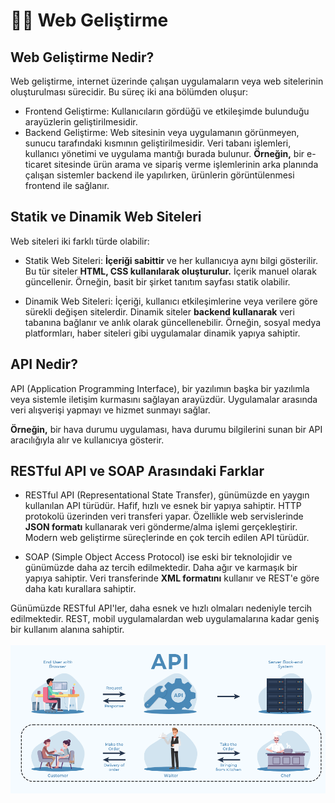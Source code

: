 # 🏄‍♀️ Web Geliştirme

## Web Geliştirme Nedir?
Web geliştirme, internet üzerinde çalışan uygulamaların veya web sitelerinin oluşturulması sürecidir. Bu süreç iki ana bölümden oluşur:

- Frontend Geliştirme: Kullanıcıların gördüğü ve etkileşimde bulunduğu arayüzlerin geliştirilmesidir.
- Backend Geliştirme: Web sitesinin veya uygulamanın görünmeyen, sunucu tarafındaki kısmının geliştirilmesidir. Veri tabanı işlemleri, kullanıcı yönetimi ve uygulama mantığı burada bulunur.
**Örneğin,** bir e-ticaret sitesinde ürün arama ve sipariş verme işlemlerinin arka planında çalışan sistemler backend ile yapılırken, ürünlerin görüntülenmesi frontend ile sağlanır.
## Statik ve Dinamik Web Siteleri
Web siteleri iki farklı türde olabilir:

- Statik Web Siteleri: **İçeriği sabittir** ve her kullanıcıya aynı bilgi gösterilir. Bu tür siteler **HTML, CSS kullanılarak oluşturulur.** İçerik manuel olarak güncellenir. Örneğin, basit bir şirket tanıtım sayfası statik olabilir.

- Dinamik Web Siteleri: İçeriği, kullanıcı etkileşimlerine veya verilere göre sürekli değişen sitelerdir. Dinamik siteler **backend kullanarak** veri tabanına bağlanır ve anlık olarak güncellenebilir. Örneğin, sosyal medya platformları, haber siteleri gibi uygulamalar dinamik yapıya sahiptir.
## API Nedir?
API (Application Programming Interface), bir yazılımın başka bir yazılımla veya sistemle iletişim kurmasını sağlayan arayüzdür. Uygulamalar arasında veri alışverişi yapmayı ve hizmet sunmayı sağlar.

**Örneğin,** bir hava durumu uygulaması, hava durumu bilgilerini sunan bir API aracılığıyla alır ve kullanıcıya gösterir.


## RESTful API ve SOAP Arasındaki Farklar
- RESTful API (Representational State Transfer), günümüzde en yaygın kullanılan API türüdür. Hafif, hızlı ve esnek bir yapıya sahiptir. HTTP protokolü üzerinden veri transferi yapar. Özellikle web servislerinde **JSON formatı** kullanarak veri gönderme/alma işlemi gerçekleştirir. Modern web geliştirme süreçlerinde en çok tercih edilen API türüdür.

- SOAP (Simple Object Access Protocol) ise eski bir teknolojidir ve günümüzde daha az tercih edilmektedir. Daha ağır ve karmaşık bir yapıya sahiptir. Veri transferinde **XML formatını** kullanır ve REST'e göre daha katı kurallara sahiptir.

Günümüzde RESTful API'ler, daha esnek ve hızlı olmaları nedeniyle tercih edilmektedir. REST, mobil uygulamalardan web uygulamalarına kadar geniş bir kullanım alanına sahiptir.
\
\
![](../assets/api.png)